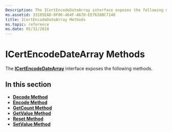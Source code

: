 ```yaml
---
Description: The ICertEncodeDateArray interface exposes the following methods.
ms.assetid: 33105EAD-0F06-464F-A670-EE7628BC7148
title: ICertEncodeDateArray Methods
ms.topic: reference
ms.date: 05/31/2018
---
```


# ICertEncodeDateArray Methods

The [**ICertEncodeDateArray**](/windows/desktop/api/Certenc/nn-certenc-icertencodedatearray) interface exposes the following methods.

## In this section

-   [**Decode Method**](/windows/desktop/api/Certenc/nf-certenc-icertencodedatearray-decode)
-   [**Encode Method**](/windows/desktop/api/Certenc/nf-certenc-icertencodedatearray-encode)
-   [**GetCount Method**](/windows/desktop/api/Certenc/nf-certenc-icertencodedatearray-getcount)
-   [**GetValue Method**](/windows/desktop/api/Certenc/nf-certenc-icertencodedatearray-getvalue)
-   [**Reset Method**](/windows/desktop/api/Certenc/nf-certenc-icertencodedatearray-reset)
-   [**SetValue Method**](/windows/desktop/api/Certenc/nf-certenc-icertencodedatearray-setvalue)

 

 



